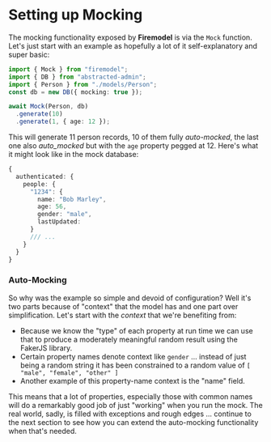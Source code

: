 # Setting up Mocking

The mocking functionality exposed by **Firemodel** is via the `Mock` function. Let's just start with an example as hopefully a lot of it self-explanatory and super basic:

```typescript
import { Mock } from "firemodel";
import { DB } from "abstracted-admin";
import { Person } from "./models/Person";
const db = new DB({ mocking: true });

await Mock(Person, db)
  .generate(10)
  .generate(1, { age: 12 });
```

This will generate 11 person records, 10 of them fully _auto-mocked_, the last one also _auto_mocked_ but with the `age` property pegged at 12. Here's what it might look like in the mock database:

```typescript
{
  authenticated: {
    people: {
      "1234": {
        name: "Bob Marley",
        age: 56,
        gender: "male",
        lastUpdated:
      }
      /// ...
    }
  }
}
```

### Auto-Mocking

So why was the example so simple and devoid of configuration? Well it's two parts because of "context" that the model has and one part over simplification. Let's start with the _context_ that we're benefiting from:

- Because we know the "type" of each property at run time we can use that to produce a moderately meaningful random result using the FakerJS library.
- Certain property names denote context like `gender` ... instead of just being a random string it has been constrained to a random value of `[ "male", "female", "other" ]`
- Another example of this property-name context is the "name" field.

This means that a lot of properties, especially those with common names will do a remarkably good job of just "working" when you run the mock. The real world, sadly, is filled with exceptions and rough edges ... continue to the next section to see how you can extend the auto-mocking functionality when that's needed.
